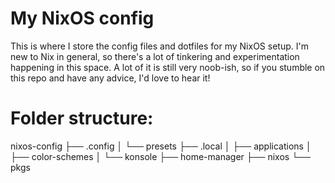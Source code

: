 # My NixOS config
This is where I store the config files and dotfiles for my NixOS setup. I'm new to Nix in general, so there's a lot of tinkering and experimentation happening in this space.
A lot of it is still very noob-ish, so if you stumble on this repo and have any advice, I'd love to hear it!

# Folder structure:

nixos-config
├── .config
│   └── presets
├── .local
│   ├── applications
│   ├── color-schemes
│   └── konsole
├── home-manager
├── nixos
└── pkgs